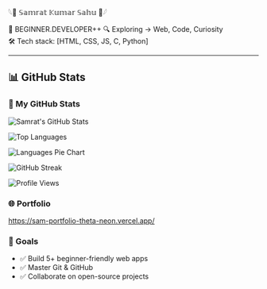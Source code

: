𓆩👾 𝕊𝕒𝕞𝕣𝕒𝕥 𝕂𝕦𝕞𝕒𝕣 𝕊𝕒𝕙𝕦 👾𓆪  


🧬 BEGINNER.DEVELOPER++
🔍 Exploring → Web, Code, Curiosity  
🛠️ Tech stack: [HTML, CSS, JS, C, Python]





---

## 📊 GitHub Stats

### 🧠 My GitHub Stats

<!-- GitHub Stats Card -->
![Samrat's GitHub Stats](https://github-readme-stats.vercel.app/api?username=CRASHs4aint&show_icons=true&count_private=true&theme=tokyonight)

<!-- Most Used Languages -->
![Top Languages](https://github-readme-stats.vercel.app/api/top-langs/?username=CRASHs4aint&layout=compact&theme=tokyonight)

<!-- GitHub Language Pie Chart -->
![Languages Pie Chart](https://github-readme-stats.vercel.app/api/top-langs/?username=CRASHs4aint&theme=tokyonight&layout=pie)


<!-- GitHub Streak -->
![GitHub Streak](https://streak-stats.demolab.com?user=CRASHs4aint&theme=tokyonight)

<!-- Profile Views (optional) -->
![Profile Views](https://komarev.com/ghpvc/?username=CRASHs4aint&label=Profile%20views&color=0e75b6&style=flat)


### 🌐 Portfolio
https://sam-portfolio-theta-neon.vercel.app/

### 🎯 Goals
- ✅ Build 5+ beginner-friendly web apps
- ✅ Master Git & GitHub
- ✅ Collaborate on open-source projects
